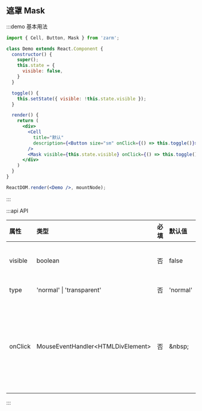 ## 遮罩 Mask

:::demo 基本用法
```jsx
import { Cell, Button, Mask } from 'zarm';

class Demo extends React.Component {
  constructor() {
    super();
    this.state = {
      visible: false,
    }
  }

  toggle() {
    this.setState({ visible: !this.state.visible });
  }

  render() {
    return (
      <div>
        <Cell
          title="默认"
          description={<Button size="sm" onClick={() => this.toggle()}>开启</Button>}
        />
        <Mask visible={this.state.visible} onClick={() => this.toggle()} />
      </div>
    )
  }
}

ReactDOM.render(<Demo />, mountNode);
```
:::


:::api API

| 属性 | 类型 | 必填 | 默认值 | 说明 |
| :--- | :--- | :--- | :--- | :--- |
| visible | boolean | 否 | false | 是否显示 |
| type | 'normal' \| 'transparent' | 否 | 'normal' | 类型 |
| onClick | MouseEventHandler<HTMLDivElement\> | 否 | \&nbsp; | 点击后触发的回调函数 |
:::